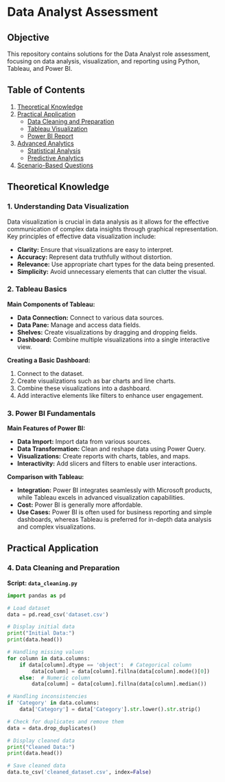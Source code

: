 # Data Analyst Assessment

## Objective
This repository contains solutions for the Data Analyst role assessment, focusing on data analysis, visualization, and reporting using Python, Tableau, and Power BI.

## Table of Contents
1. [Theoretical Knowledge](#theoretical-knowledge)
2. [Practical Application](#practical-application)
   - [Data Cleaning and Preparation](#data-cleaning-and-preparation)
   - [Tableau Visualization](#tableau-visualization)
   - [Power BI Report](#power-bi-report)
3. [Advanced Analytics](#advanced-analytics)
   - [Statistical Analysis](#statistical-analysis)
   - [Predictive Analytics](#predictive-analytics)
4. [Scenario-Based Questions](#scenario-based-questions)

## Theoretical Knowledge

### 1. Understanding Data Visualization
Data visualization is crucial in data analysis as it allows for the effective communication of complex data insights through graphical representation. Key principles of effective data visualization include:
- **Clarity:** Ensure that visualizations are easy to interpret.
- **Accuracy:** Represent data truthfully without distortion.
- **Relevance:** Use appropriate chart types for the data being presented.
- **Simplicity:** Avoid unnecessary elements that can clutter the visual.

### 2. Tableau Basics
**Main Components of Tableau:**
- **Data Connection:** Connect to various data sources.
- **Data Pane:** Manage and access data fields.
- **Shelves:** Create visualizations by dragging and dropping fields.
- **Dashboard:** Combine multiple visualizations into a single interactive view.

**Creating a Basic Dashboard:**
1. Connect to the dataset.
2. Create visualizations such as bar charts and line charts.
3. Combine these visualizations into a dashboard.
4. Add interactive elements like filters to enhance user engagement.

### 3. Power BI Fundamentals
**Main Features of Power BI:**
- **Data Import:** Import data from various sources.
- **Data Transformation:** Clean and reshape data using Power Query.
- **Visualizations:** Create reports with charts, tables, and maps.
- **Interactivity:** Add slicers and filters to enable user interactions.

**Comparison with Tableau:**
- **Integration:** Power BI integrates seamlessly with Microsoft products, while Tableau excels in advanced visualization capabilities.
- **Cost:** Power BI is generally more affordable.
- **Use Cases:** Power BI is often used for business reporting and simple dashboards, whereas Tableau is preferred for in-depth data analysis and complex visualizations.

## Practical Application

### 4. Data Cleaning and Preparation
**Script: `data_cleaning.py`**
```python
import pandas as pd

# Load dataset
data = pd.read_csv('dataset.csv')

# Display initial data
print("Initial Data:")
print(data.head())

# Handling missing values
for column in data.columns:
    if data[column].dtype == 'object':  # Categorical column
        data[column] = data[column].fillna(data[column].mode()[0])
    else:  # Numeric column
        data[column] = data[column].fillna(data[column].median())

# Handling inconsistencies
if 'Category' in data.columns:
    data['Category'] = data['Category'].str.lower().str.strip()

# Check for duplicates and remove them
data = data.drop_duplicates()

# Display cleaned data
print("Cleaned Data:")
print(data.head())

# Save cleaned data
data.to_csv('cleaned_dataset.csv', index=False)

